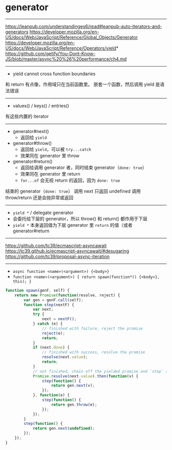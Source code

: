 # generator

---

https://leanpub.com/understandinges6/read#leanpub-auto-iterators-and-generators
https://developer.mozilla.org/en-US/docs/Web/JavaScript/Reference/Global_Objects/Generator
https://developer.mozilla.org/en-US/docs/Web/JavaScript/Reference/Operators/yield*
https://github.com/getify/You-Dont-Know-JS/blob/master/async%20%26%20performance/ch4.md

---

- yield cannot cross function boundaries

和 return 有点像，作用域只在当前函数里。
嵌套一个函数，然后调用 yield 是语法错误

---

- values() / keys() / entries()

有这些内置的 iterator

---

- generator#next()
	- 返回给 `yield`
- generator#throw()
	- 返回给 `yield`，可以被 `try...catch`
	- 效果同在 generator 里 throw
- generator#return()
	- 返回给调用 generator 者，同时结束 generator（`done: true`）
	- 效果同在 generator 里 return
	- `for...of` 会无视 return 的返回，因为 `done: true`

结束的 generator（`done: true`）
调用 next 只返回 undefined
调用 throw/return 还是会抛异常或返回

---

- `yield *` / delegate generator
- 会委托给下层的 generator，所以 throw() 和 return() 都作用于下层
- `yield *` 本身返回值为下层 generator 里 `return` 的值（或者 generator#return

---

https://github.com/tc39/ecmascript-asyncawait
https://tc39.github.io/ecmascript-asyncawait/#desugaring
https://github.com/tc39/proposal-async-iteration

---

- `async function <name>(<argument>) {<body>}`
- `function <name>(<argument>) { return spawn(function*() {<body>}, this); }`

```javascript
function spawn(genF, self) {
    return new Promise(function(resolve, reject) {
        var gen = genF.call(self);
        function step(nextF) {
            var next;
            try {
                next = nextF();
            } catch (e) {
                // finished with failure, reject the promise
                reject(e);
                return;
            }
            if (next.done) {
                // finished with success, resolve the promise
                resolve(next.value);
                return;
            }
            // not finished, chain off the yielded promise and `step` again
            Promise.resolve(next.value).then(function(v) {
                step(function() {
                    return gen.next(v);
                });
            }, function(e) {
                step(function() {
                    return gen.throw(e);
                });
            });
        }
        step(function() {
            return gen.next(undefined);
        });
    });
}
```

